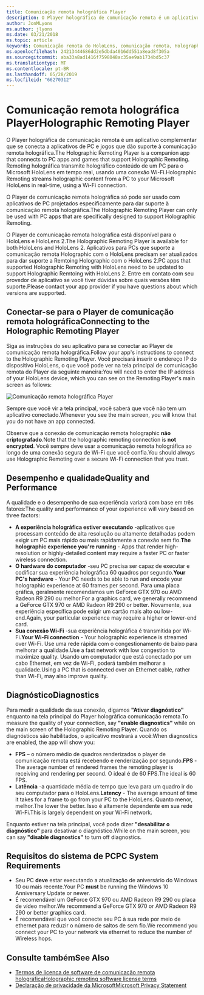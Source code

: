```yaml
---
title: Comunicação remota holográfica Player
description: O Player holográfica de comunicação remota é um aplicativo complementar que se conecta a aplicativos de PC e jogos que dão suporte à comunicação remota holográfica. Remoting holográfica transmite holográfico conteúdo de um PC para o Microsoft HoloLens em tempo real, usando uma conexão Wi-Fi.
author: JonMLyons
ms.author: jlyons
ms.date: 03/21/2018
ms.topic: article
keywords: Comunicação remota do HoloLens, comunicação remota, Holographic
ms.openlocfilehash: 24213444686dd2e5dbda4016dd551a8ead8f305a
ms.sourcegitcommit: aba33a8ad1416f7598048ac35ae9ab1734bd5c37
ms.translationtype: MT
ms.contentlocale: pt-BR
ms.lasthandoff: 05/28/2019
ms.locfileid: "66270312"
---
```

# <a name="holographic-remoting-player"></a><span data-ttu-id="020fc-105">Comunicação remota holográfica Player</span><span class="sxs-lookup"><span data-stu-id="020fc-105">Holographic Remoting Player</span></span>

<span data-ttu-id="020fc-106">O Player holográfica de comunicação remota é um aplicativo complementar que se conecta a aplicativos de PC e jogos que dão suporte à comunicação remota holográfica.</span><span class="sxs-lookup"><span data-stu-id="020fc-106">The Holographic Remoting Player is a companion app that connects to PC apps and games that support Holographic Remoting.</span></span> <span data-ttu-id="020fc-107">Remoting holográfica transmite holográfico conteúdo de um PC para o Microsoft HoloLens em tempo real, usando uma conexão Wi-Fi.</span><span class="sxs-lookup"><span data-stu-id="020fc-107">Holographic Remoting streams holographic content from a PC to your Microsoft HoloLens in real-time, using a Wi-Fi connection.</span></span>

<span data-ttu-id="020fc-108">O Player de comunicação remota holográfica só pode ser usado com aplicativos de PC projetados especificamente para dar suporte à comunicação remota holográfica.</span><span class="sxs-lookup"><span data-stu-id="020fc-108">The Holographic Remoting Player can only be used with PC apps that are specifically designed to support Holographic Remoting.</span></span>

<span data-ttu-id="020fc-109">O Player de comunicação remota holográfica está disponível para o HoloLens e HoloLens 2.</span><span class="sxs-lookup"><span data-stu-id="020fc-109">The Holographic Remoting Player is available for both HoloLens and HoloLens 2.</span></span>  <span data-ttu-id="020fc-110">Aplicativos para PCs que suporte a comunicação remota Holographic com o HoloLens precisam ser atualizados para dar suporte a Remtoing Holographic com o HoloLens 2.</span><span class="sxs-lookup"><span data-stu-id="020fc-110">PC apps that supported Holographic Remoting with HoloLens need to be updated to support Holographic Remtoing with HoloLens 2.</span></span>  <span data-ttu-id="020fc-111">Entre em contato com seu provedor de aplicativo se você tiver dúvidas sobre quais versões têm suporte.</span><span class="sxs-lookup"><span data-stu-id="020fc-111">Please contact your app provider if you have questions about which versions are supported.</span></span>

## <a name="connecting-to-the-holographic-remoting-player"></a><span data-ttu-id="020fc-112">Conectar-se para o Player de comunicação remota holográfica</span><span class="sxs-lookup"><span data-stu-id="020fc-112">Connecting to the Holographic Remoting Player</span></span>

<span data-ttu-id="020fc-113">Siga as instruções do seu aplicativo para se conectar ao Player de comunicação remota holográfica.</span><span class="sxs-lookup"><span data-stu-id="020fc-113">Follow your app's instructions to connect to the Holographic Remoting Player.</span></span> <span data-ttu-id="020fc-114">Você precisará inserir o endereço IP do dispositivo HoloLens, o que você pode ver na tela principal de comunicação remota do Player da seguinte maneira:</span><span class="sxs-lookup"><span data-stu-id="020fc-114">You will need to enter the IP address of your HoloLens device, which you can see on the Remoting Player's main screen as follows:</span></span>

![Comunicação remota holográfica Player](images/holographicremotingplayer.png)

<span data-ttu-id="020fc-116">Sempre que você vir a tela principal, você saberá que você não tem um aplicativo conectado.</span><span class="sxs-lookup"><span data-stu-id="020fc-116">Whenever you see the main screen, you will know that you do not have an app connected.</span></span>

<span data-ttu-id="020fc-117">Observe que a conexão de comunicação remota holographic **não criptografado**.</span><span class="sxs-lookup"><span data-stu-id="020fc-117">Note that the holographic remoting connection is **not encrypted**.</span></span> <span data-ttu-id="020fc-118">Você sempre deve usar a comunicação remota holográfica ao longo de uma conexão segura de Wi-Fi que você confia.</span><span class="sxs-lookup"><span data-stu-id="020fc-118">You should always use Holographic Remoting over a secure Wi-Fi connection that you trust.</span></span>

## <a name="quality-and-performance"></a><span data-ttu-id="020fc-119">Desempenho e qualidade</span><span class="sxs-lookup"><span data-stu-id="020fc-119">Quality and Performance</span></span>

<span data-ttu-id="020fc-120">A qualidade e o desempenho de sua experiência variará com base em três fatores:</span><span class="sxs-lookup"><span data-stu-id="020fc-120">The quality and performance of your experience will vary based on three factors:</span></span>
* <span data-ttu-id="020fc-121">**A experiência holográfica estiver executando** -aplicativos que processam conteúdo de alta resolução ou altamente detalhadas podem exigir um PC mais rápido ou mais rapidamente a conexão sem fio.</span><span class="sxs-lookup"><span data-stu-id="020fc-121">**The holographic experience you're running** - Apps that render high-resolution or highly-detailed content may require a faster PC or faster wireless connection.</span></span>
* <span data-ttu-id="020fc-122">**O hardware do computador** -seu PC precisa ser capaz de executar e codificar sua experiência holográfica 60 quadros por segundo.</span><span class="sxs-lookup"><span data-stu-id="020fc-122">**Your PC's hardware** - Your PC needs to be able to run and encode your holographic experience at 60 frames per second.</span></span> <span data-ttu-id="020fc-123">Para uma placa gráfica, geralmente recomendamos um GeForce GTX 970 ou AMD Radeon R9 290 ou melhor.</span><span class="sxs-lookup"><span data-stu-id="020fc-123">For a graphics card, we generally recommend a GeForce GTX 970 or AMD Radeon R9 290 or better.</span></span> <span data-ttu-id="020fc-124">Novamente, sua experiência específica pode exigir um cartão mais alto ou low-end.</span><span class="sxs-lookup"><span data-stu-id="020fc-124">Again, your particular experience may require a higher or lower-end card.</span></span>
* <span data-ttu-id="020fc-125">**Sua conexão Wi-Fi** -sua experiência holográfica é transmitida por Wi-Fi.</span><span class="sxs-lookup"><span data-stu-id="020fc-125">**Your Wi-Fi connection** - Your holographic experience is streamed over Wi-Fi.</span></span> <span data-ttu-id="020fc-126">Use uma rede rápida com o congestionamento de baixo para melhorar a qualidade.</span><span class="sxs-lookup"><span data-stu-id="020fc-126">Use a fast network with low congestion to maximize quality.</span></span> <span data-ttu-id="020fc-127">Usando um computador que está conectado por um cabo Ethernet, em vez de Wi-Fi, poderá também melhorar a qualidade.</span><span class="sxs-lookup"><span data-stu-id="020fc-127">Using a PC that is connected over an Ethernet cable, rather than Wi-Fi, may also improve quality.</span></span>

## <a name="diagnostics"></a><span data-ttu-id="020fc-128">Diagnóstico</span><span class="sxs-lookup"><span data-stu-id="020fc-128">Diagnostics</span></span>

<span data-ttu-id="020fc-129">Para medir a qualidade da sua conexão, digamos **"Ativar diagnóstico"** enquanto na tela principal do Player holográfica comunicação remota.</span><span class="sxs-lookup"><span data-stu-id="020fc-129">To measure the quality of your connection, say **"enable diagnostics"** while on the main screen of the Holographic Remoting Player.</span></span> <span data-ttu-id="020fc-130">Quando os diagnósticos são habilitados, o aplicativo mostrará a você:</span><span class="sxs-lookup"><span data-stu-id="020fc-130">When diagnostics are enabled, the app will show you:</span></span>
* <span data-ttu-id="020fc-131">**FPS** – o número médio de quadros renderizados o player de comunicação remota está recebendo e renderização por segundo.</span><span class="sxs-lookup"><span data-stu-id="020fc-131">**FPS** - The average number of rendered frames the remoting player is receiving and rendering per second.</span></span> <span data-ttu-id="020fc-132">O ideal é de 60 FPS.</span><span class="sxs-lookup"><span data-stu-id="020fc-132">The ideal is 60 FPS.</span></span>
* <span data-ttu-id="020fc-133">**Latência** -a quantidade média de tempo que leva para um quadro ir do seu computador para o HoloLens.</span><span class="sxs-lookup"><span data-stu-id="020fc-133">**Latency** - The average amount of time it takes for a frame to go from your PC to the HoloLens.</span></span> <span data-ttu-id="020fc-134">Quanto menor, melhor.</span><span class="sxs-lookup"><span data-stu-id="020fc-134">The lower the better.</span></span> <span data-ttu-id="020fc-135">Isso é altamente dependente em sua rede Wi-Fi.</span><span class="sxs-lookup"><span data-stu-id="020fc-135">This is largely dependent on your Wi-Fi network.</span></span>

<span data-ttu-id="020fc-136">Enquanto estiver na tela principal, você pode dizer **"desabilitar o diagnóstico"** para desativar o diagnóstico.</span><span class="sxs-lookup"><span data-stu-id="020fc-136">While on the main screen, you can say **"disable diagnostics"** to turn off diagnostics.</span></span>

## <a name="pc-system-requirements"></a><span data-ttu-id="020fc-137">Requisitos do sistema de PC</span><span class="sxs-lookup"><span data-stu-id="020fc-137">PC System Requirements</span></span>
* <span data-ttu-id="020fc-138">Seu PC **deve** estar executando a atualização de aniversário do Windows 10 ou mais recente.</span><span class="sxs-lookup"><span data-stu-id="020fc-138">Your PC **must** be running the Windows 10 Anniversary Update or newer.</span></span>
* <span data-ttu-id="020fc-139">É recomendável um GeForce GTX 970 ou AMD Radeon R9 290 ou placa de vídeo melhor.</span><span class="sxs-lookup"><span data-stu-id="020fc-139">We recommend a GeForce GTX 970 or AMD Radeon R9 290 or better graphics card.</span></span>
* <span data-ttu-id="020fc-140">É recomendável que você conecte seu PC à sua rede por meio de ethernet para reduzir o número de saltos de sem fio.</span><span class="sxs-lookup"><span data-stu-id="020fc-140">We recommend you connect your PC to your network via ethernet to reduce the number of Wireless hops.</span></span>

## <a name="see-also"></a><span data-ttu-id="020fc-141">Consulte também</span><span class="sxs-lookup"><span data-stu-id="020fc-141">See Also</span></span>
* [<span data-ttu-id="020fc-142">Termos de licença de software de comunicação remota holográfica</span><span class="sxs-lookup"><span data-stu-id="020fc-142">Holographic remoting software license terms</span></span>](microsoft-holographic-remoting-software-license-terms.md)
* [<span data-ttu-id="020fc-143">Declaração de privacidade da Microsoft</span><span class="sxs-lookup"><span data-stu-id="020fc-143">Microsoft Privacy Statement</span></span>](https://go.microsoft.com/fwlink/?LinkId=521839)
